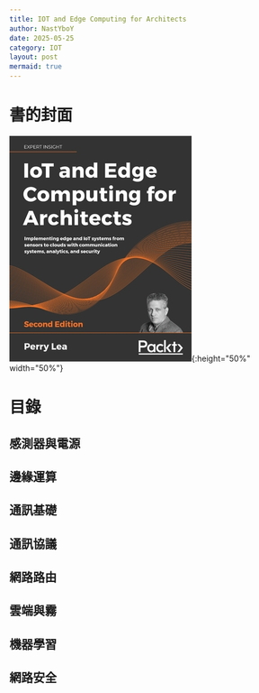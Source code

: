 ```yaml
---
title: IOT and Edge Computing for Architects
author: NastYboY
date: 2025-05-25
category: IOT
layout: post
mermaid: true
---
```

# 書的封面
![my screenshot](/assets/images/IOT_cover.jpg){:height="50%" width="50%"}

# 目錄
## 感測器與電源
## 邊緣運算
## 通訊基礎
## 通訊協議
## 網路路由
## 雲端與霧
## 機器學習
## 網路安全